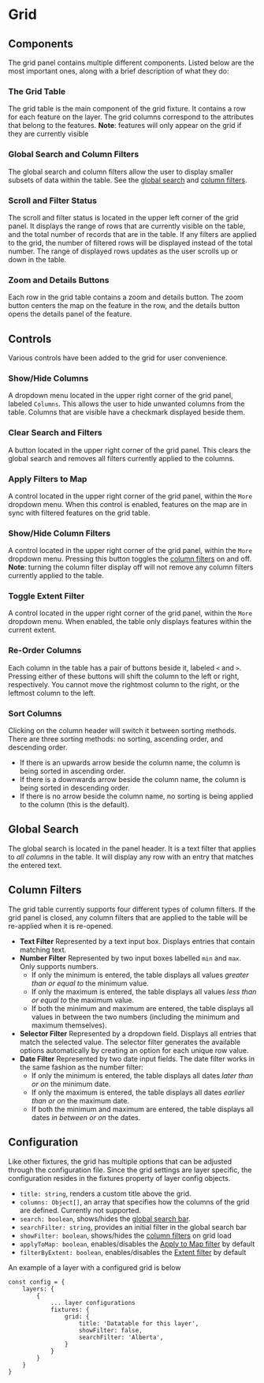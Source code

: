# Grid

## Components
The grid panel contains multiple different components. Listed below are the most important ones, along with a brief description of what they do:

### The Grid Table
The grid table is the main component of the grid fixture. It contains a row for each feature on the layer. The grid columns correspond to the attributes that belong to the features.
**Note**: features will only appear on the grid if they are currently visible

### Global Search and Column Filters
The global search and column filters allow the user to display smaller subsets of data within the table. See the [global search](#Global-Search) and [column filters](#Column-Filters).

### Scroll and Filter Status
The scroll and filter status is located in the upper left corner of the grid panel. It displays the range of rows that are currently visible on the table, and the total number of records that are in the table. If any filters are applied to the grid, the number of filtered rows will be displayed instead of the total number. The range of displayed rows updates as the user scrolls up or down in the table.

### Zoom and Details Buttons
Each row in the grid table contains a zoom and details button. The zoom button centers the map on the feature in the row, and the details button opens the details panel of the feature.

## Controls
Various controls have been added to the grid for user convenience.

### Show/Hide Columns
A dropdown menu located in the upper right corner of the grid panel, labeled `Columns`. This allows the user to hide unwanted columns from the table. Columns that are visible have a checkmark displayed beside them.

### Clear Search and Filters
A button located in the upper right corner of the grid panel. This clears the global search and removes all filters currently applied to the columns.

### Apply Filters to Map
A control located in the upper right corner of the grid panel, within the `More` dropdown menu. When this control is enabled, features on the map are in sync with filtered features on the grid table.

### Show/Hide Column Filters
A control located in the upper right corner of the grid panel, within the `More` dropdown menu. Pressing this button toggles the [column filters](#Column-Filters) on and off.
**Note**: turning the column filter display off will not remove any column filters currently applied to the table.

### Toggle Extent Filter
A control located in the upper right corner of the grid panel, within the `More` dropdown menu. When enabled, the table only displays features within the current extent.

### Re-Order Columns
Each column in the table has a pair of buttons beside it, labeled `<` and `>`. Pressing either of these buttons will shift the column to the left or right, respectively. You cannot move the rightmost column to the right, or the leftmost column to the left.

### Sort Columns
Clicking on the column header will switch it between sorting methods. There are three sorting methods: no sorting, ascending order, and descending order.

- If there is an upwards arrow beside the column name, the column is being sorted in ascending order.
- If there is a downwards arrow beside the column name, the column is being sorted in descending order.
- If there is no arrow beside the column name, no sorting is being applied to the column (this is the default).


## Global Search
The global search is located in the panel header. It is a text filter that applies to *all columns* in the table. It will display any row with an entry that matches the entered text.

## Column Filters
The grid table currently supports four different types of column filters. If the grid panel is closed, any column filters that are applied to the table will be re-applied when it is re-opened.

- **Text Filter**
Represented by a text input box. Displays entries that contain matching text.
- **Number Filter**
Represented by two input boxes labelled `min` and `max`. Only supports numbers.
    - If only the minimum is entered, the table displays all values *greater than or equal to* the minimum value.
    - If only the maximum is entered, the table displays all values *less than or equal to* the maximum value.
    - If both the minimum and maximum are entered, the table displays all values in between the two numbers (including the minimum and maximum themselves).
- **Selector Filter**
Represented by a dropdown field. Displays all entries that match the selected value. The selector filter generates the available options automatically by creating an option for each unique row value.
- **Date Filter**
Represented by two date input fields. The date filter works in the same fashion as the number filter:
    - If only the minimum is entered, the table displays all dates *later than or on* the minimum date.
    - If only the maximum is entered, the table displays all dates *earlier than or on* the maximum date.
    - If both the minimum and maximum are entered, the table displays all dates _in between or on_ the dates.

## Configuration

Like other fixtures, the grid has multiple options that can be adjusted through the configuration file. Since the grid settings are layer specific, the configuration resides in the fixtures property of layer config objects.
- `title: string`, renders a custom title above the grid.
- `columns: Object[]`, an array that specifies how the columns of the grid are defined. Currently not supported.
- `search: boolean`, shows/hides the [global search bar](#Global-Search).
- `searchFilter: string`, provides an initial filter in the global search bar
- `showFilter: boolean`, shows/hides the [column filters](#Show/Hide-Column-Filters) on grid load
- `applyToMap: boolean`, enables/disables the [Apply to Map filter](#Apply-Filters-to-Map) by default
- `filterByExtent: boolean`, enables/disables the [Extent filter](#Toggle-Extent-Filter) by default

An example of a layer with a configured grid is below

```text
const config = {
    layers: {
        {
            ... layer configurations
            fixtures: {
                grid: {
                    title: 'Datatable for this layer',
                    showFilter: false,
                    searchFilter: 'Alberta',
                }
            }
        }
    }
}
```